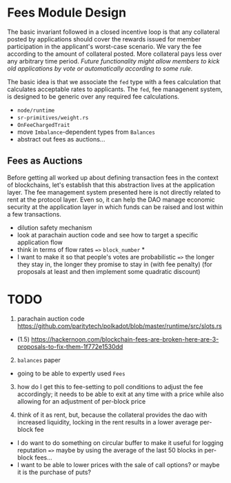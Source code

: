 # Fees Module Design

The basic invariant followed in a closed incentive loop is that any collateral posted by applications should cover the rewards issued for member participation in the applicant's worst-case scenario. We vary the fee according to the amount of collateral posted. More collateral pays less over any arbitrary time period. *Future functionality might allow members to kick old applications by vote or automatically according to some rule.*

The basic idea is that we associate the `fed` type with a fees calculation that calculates acceptable rates to applicants. The `fed`, fee managenent system, is designed to be generic over any required fee calculations. 

* `node/runtime`
* `sr-primitives/weight.rs`
* `OnFeeChargedTrait`
* move `Imbalance`-dependent types from `Balances`
* abstract out fees as auctions...

## Fees as Auctions

Before getting all worked up about defining transaction fees in the context of blockchains, let's establish that this abstraction lives at the application layer. The fee management system presented here is not directly related to rent at the protocol layer. Even so, it can help the DAO manage economic security at the application layer in which funds can be raised and lost within a few transactions. 

* dilution safety mechanism
* look at parachain auction code and see how to target a specific application flow
* think in terms of flow rates `=>` `block_number` * 
* I want to make it so that people's votes are probabilistic `=>` the longer they stay in, the longer they promise to stay in (with fee penalty) (for proposals at least and then implement some quadratic discount)

# TODO

1. parachain auction code https://github.com/paritytech/polkadot/blob/master/runtime/src/slots.rs

* (1.5) https://hackernoon.com/blockchain-fees-are-broken-here-are-3-proposals-to-fix-them-1f772e1530dd

2. `balances` paper

* going to be able to expertly used `Fees`

3. how do I get this to fee-setting to poll conditions to adjust the fee accordingly; it needs to be able to exit at any time with a price while also allowing for an adjustment of per-block price

4. think of it as rent, but, because the collateral provides the dao with increased liquidity, locking in the rent results in a lower average per-block fee

* I do want to do something on circular buffer to make it useful for logging reputation `=>` maybe by using the average of the last 50 blocks in per-block fees...
* I want to be able to lower prices with the sale of call options? or maybe it is the purchase of puts?

